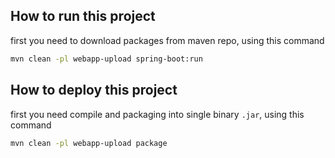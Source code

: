 ## How to run this project

first you need to download packages from maven repo, using this command

```bash
mvn clean -pl webapp-upload spring-boot:run
```

## How to deploy this project

first you need compile and packaging into single binary `.jar`, using this command

```bash
mvn clean -pl webapp-upload package
```